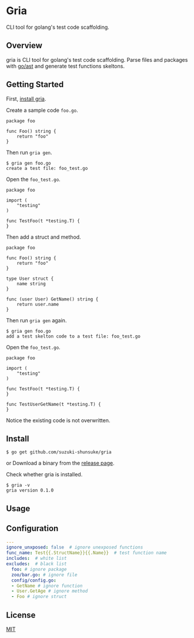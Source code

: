 # Gria

CLI tool for golang's test code scaffolding.

## Overview

gria is CLI tool for golang's test code scaffolding.
Parse files and packages with [go/ast](https://golang.org/pkg/go/ast) and generate test functions skeltons.

## Getting Started

First, [install gria]().

Create a sample code `foo.go`.

```golang
package foo

func Foo() string {
	return "foo"
}
```

Then run `gria gen`.

```
$ gria gen foo.go
create a test file: foo_test.go
```

Open the `foo_test.go`.

```golang
package foo

import (
	"testing"
)

func TestFoo(t *testing.T) {
}
```

Then add a struct and method.

```golang
package foo

func Foo() string {
	return "foo"
}

type User struct {
	name string
}

func (user User) GetName() string {
	return user.name
}
```

Then run `gria gen` again.

```
$ gria gen foo.go
add a test skelton code to a test file: foo_test.go
```

Open the `foo_test.go`.

```golang
package foo

import (
	"testing"
)

func TestFoo(t *testing.T) {
}

func TestUserGetName(t *testing.T) {
}
```

Notice the existing code is not overwritten.

## Install

```
$ go get github.com/suzuki-shunsuke/gria
```

or Download a binary from the [release page](https://github.com/suzuki-shunsuke/gria/releases).

Check whether gria is installed.

```
$ gria -v
gria version 0.1.0
```

## Usage

## Configuration

```yaml
---
ignore_unxposed: false  # ignore unexposed functions
func_name: Test{{.StructName}}{{.Name}}  # test function name
includes:  # white list
excludes:  # black list
  foo: # ignore package
  zoo/bar.go: # ignore file
  config/config.go:
  - GetName # ignore function
  - User.GetAge # ignore method
  - Foo # ignore struct
```

## License

[MIT](LICENSE)
